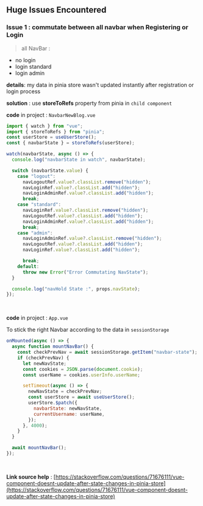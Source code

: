 ## Huge Issues Encountered

### Issue 1 : commutate between all navbar when Registering or Login

> all NavBar :

- no login
- login standard
- login admin

**details**: my data in pinia store wasn't updated instantly after registration or login process

**solution** : use **storeToRefs** property from pinia in `child component`

**code** in project : `NavbarNewBlog.vue`

```js
import { watch } from "vue";
import { storeToRefs } from "pinia";
const userStore = useUserStore();
const { navbarState } = storeToRefs(userStore);

watch(navbarState, async () => {
  console.log("navbarState in watch", navbarState);

  switch (navbarState.value) {
    case "logout":
      navLogoutRef.value?.classList.remove("hidden");
      navLoginRef.value?.classList.add("hidden");
      navLoginAdminRef.value?.classList.add("hidden");
      break;
    case "standard":
      navLoginRef.value?.classList.remove("hidden");
      navLogoutRef.value?.classList.add("hidden");
      navLoginAdminRef.value?.classList.add("hidden");
      break;
    case "admin":
      navLoginAdminRef.value?.classList.remove("hidden");
      navLogoutRef.value?.classList.add("hidden");
      navLoginRef.value?.classList.add("hidden");

      break;
    default:
      throw new Error("Error Commutating NavState");
  }

  console.log("navHold State :", props.navState);
});
```

<br/>

**code** in project : `App.vue`

To stick the right Navbar according to the data in `sessionStorage`

```js
onMounted(async () => {
  async function mountNavBar() {
    const checkPrevNav = await sessionStorage.getItem("navbar-state");
    if (checkPrevNav) {
      let newNavState;
      const cookies = JSON.parse(document.cookie);
      const userName = cookies.userInfo.userName;

      setTimeout(async () => {
        newNavState = checkPrevNav;
        const userStore = await useUserStore();
        userStore.$patch({
          navbarState: newNavState,
          currentUsername: userName,
        });
      }, 4000);
    }
  }

  await mountNavBar();
});
```

<br/>

**Link source help** : [https://stackoverflow.com/questions/71676111/vue-component-doesnt-update-after-state-changes-in-pinia-store](https://stackoverflow.com/questions/71676111/vue-component-doesnt-update-after-state-changes-in-pinia-store)
